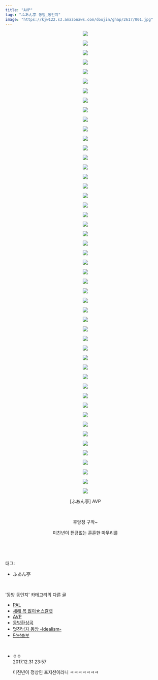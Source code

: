 ```yaml
---
title: "AVP"
tags: "ふあん亭 동방_동인지"
image: "https://kjw122.s3.amazonaws.com/doujin/ghap/2617/001.jpg"
---
```

<div class="article">
<p style="text-align: center; clear: none; float: none;"><img src="{{ site.imgserver5 }}/ghap/2617/001.jpg"/></p>
<p style="text-align: center; clear: none; float: none;"><img src="{{ site.imgserver5 }}/ghap/2617/002.jpg"/></p>
<p style="text-align: center; clear: none; float: none;"><img src="{{ site.imgserver5 }}/ghap/2617/003.jpg"/></p>
<p style="text-align: center; clear: none; float: none;"><img src="{{ site.imgserver5 }}/ghap/2617/004.jpg"/></p>
<p style="text-align: center; clear: none; float: none;"><img src="{{ site.imgserver5 }}/ghap/2617/005.jpg"/></p>
<p style="text-align: center; clear: none; float: none;"><img src="{{ site.imgserver5 }}/ghap/2617/006.jpg"/></p>
<p style="text-align: center; clear: none; float: none;"><img src="{{ site.imgserver5 }}/ghap/2617/007.jpg"/></p>
<p style="text-align: center; clear: none; float: none;"><img src="{{ site.imgserver5 }}/ghap/2617/008.jpg"/></p>
<p style="text-align: center; clear: none; float: none;"><img src="{{ site.imgserver5 }}/ghap/2617/009.jpg"/></p>
<p style="text-align: center; clear: none; float: none;"><img src="{{ site.imgserver5 }}/ghap/2617/010.jpg"/></p>
<p style="text-align: center; clear: none; float: none;"><img src="{{ site.imgserver5 }}/ghap/2617/011.jpg"/></p>
<p style="text-align: center; clear: none; float: none;"><img src="{{ site.imgserver5 }}/ghap/2617/012.jpg"/></p>
<p style="text-align: center; clear: none; float: none;"><img src="{{ site.imgserver5 }}/ghap/2617/013.jpg"/></p>
<p style="text-align: center; clear: none; float: none;"><img src="{{ site.imgserver5 }}/ghap/2617/014.jpg"/></p>
<p style="text-align: center; clear: none; float: none;"><img src="{{ site.imgserver5 }}/ghap/2617/015.jpg"/></p>
<p style="text-align: center; clear: none; float: none;"><img src="{{ site.imgserver5 }}/ghap/2617/016.jpg"/></p>
<p style="text-align: center; clear: none; float: none;"><img src="{{ site.imgserver5 }}/ghap/2617/017.jpg"/></p>
<p style="text-align: center; clear: none; float: none;"><img src="{{ site.imgserver5 }}/ghap/2617/018.jpg"/></p>
<p style="text-align: center; clear: none; float: none;"><img src="{{ site.imgserver5 }}/ghap/2617/019.jpg"/></p>
<p style="text-align: center; clear: none; float: none;"><img src="{{ site.imgserver5 }}/ghap/2617/020.jpg"/></p>
<p style="text-align: center; clear: none; float: none;"><img src="{{ site.imgserver5 }}/ghap/2617/021.jpg"/></p>
<p style="text-align: center; clear: none; float: none;"><img src="{{ site.imgserver5 }}/ghap/2617/022.jpg"/></p>
<p style="text-align: center; clear: none; float: none;"><img src="{{ site.imgserver5 }}/ghap/2617/023.jpg"/></p>
<p style="text-align: center; clear: none; float: none;"><img src="{{ site.imgserver5 }}/ghap/2617/024.jpg"/></p>
<p style="text-align: center; clear: none; float: none;"><img src="{{ site.imgserver5 }}/ghap/2617/025.jpg"/></p>
<p style="text-align: center; clear: none; float: none;"><img src="{{ site.imgserver5 }}/ghap/2617/026.jpg"/></p>
<p style="text-align: center; clear: none; float: none;"><img src="{{ site.imgserver5 }}/ghap/2617/027.jpg"/></p>
<p style="text-align: center; clear: none; float: none;"><img src="{{ site.imgserver5 }}/ghap/2617/028.jpg"/></p>
<p style="text-align: center; clear: none; float: none;"><img src="{{ site.imgserver5 }}/ghap/2617/029.jpg"/></p>
<p style="text-align: center; clear: none; float: none;"><img src="{{ site.imgserver5 }}/ghap/2617/030.jpg"/></p>
<p style="text-align: center; clear: none; float: none;"><img src="{{ site.imgserver5 }}/ghap/2617/031.jpg"/></p>
<p style="text-align: center; clear: none; float: none;"><img src="{{ site.imgserver5 }}/ghap/2617/032.jpg"/></p>
<p style="text-align: center; clear: none; float: none;"><img src="{{ site.imgserver5 }}/ghap/2617/033.jpg"/></p>
<p style="text-align: center; clear: none; float: none;"><img src="{{ site.imgserver5 }}/ghap/2617/034.jpg"/></p>
<p style="text-align: center; clear: none; float: none;"><img src="{{ site.imgserver5 }}/ghap/2617/035.jpg"/></p>
<p style="text-align: center; clear: none; float: none;"><img src="{{ site.imgserver5 }}/ghap/2617/036.jpg"/></p>
<p style="text-align: center; clear: none; float: none;"><img src="{{ site.imgserver5 }}/ghap/2617/037.jpg"/></p>
<p style="text-align: center; clear: none; float: none;"><img src="{{ site.imgserver5 }}/ghap/2617/038.jpg"/></p>
<p style="text-align: center; clear: none; float: none;"><img src="{{ site.imgserver5 }}/ghap/2617/039.jpg"/></p>
<p style="text-align: center; clear: none; float: none;"><img src="{{ site.imgserver5 }}/ghap/2617/040.jpg"/></p>
<p style="text-align: center; clear: none; float: none;"><img src="{{ site.imgserver5 }}/ghap/2617/041.jpg"/></p>
<p style="text-align: center; clear: none; float: none;"><img src="{{ site.imgserver5 }}/ghap/2617/042.jpg"/></p>
<p style="text-align: center; clear: none; float: none;"><img src="{{ site.imgserver5 }}/ghap/2617/043.jpg"/></p>
<p style="text-align: center; clear: none; float: none;"><img src="{{ site.imgserver5 }}/ghap/2617/044.jpg"/></p>
<p style="text-align: center; clear: none; float: none;"><img src="{{ site.imgserver5 }}/ghap/2617/045.jpg"/></p>
<p style="text-align: center; clear: none; float: none;"><img src="{{ site.imgserver5 }}/ghap/2617/046.jpg"/></p>
<p style="text-align: center; clear: none; float: none;"><img src="{{ site.imgserver5 }}/ghap/2617/047.jpg"/></p>
<p style="text-align: center; clear: none; float: none;"><img src="{{ site.imgserver5 }}/ghap/2617/048.jpg"/></p>
<p style="text-align: center; clear: none; float: none;"><img src="{{ site.imgserver5 }}/ghap/2617/049.jpg"/></p>
<p style="text-align: center; clear: none; float: none;">[ふあん亭] AVP</p>
<p style="text-align: center; clear: none; float: none;"><br/></p>
<p style="text-align: center; clear: none; float: none;">후앙정 구작~</p>
<p style="text-align: center; clear: none; float: none;">미친년이 뜬금없는 훈훈한 마무리를</p>
<p><br/></p>
</div><br/>
<div class="tagTrail">
<p>태그: </p>
<ul>
<li>ふあん亭</li>
</ul>
</div><br/>
<div class="another">
<p>'동방 동인지' 카테고리의 다른 글</p>
<ul>
<li><a href="/ghap_2619">PAL</a></li>
<li><a href="/ghap_2618">새해 복 많이☆스칼렛</a></li>
<li><a href="/ghap_2617">AVP</a></li>
<li><a href="/ghap_2615">동방환상곡</a></li>
<li><a href="/ghap_2613">멋진남자 동방 -Idealism-</a></li>
<li><a href="/ghap_2612">단판승부</a></li>
</ul>
</div><br/>
<div class="cb_module cb_fluid">
<div class="cb_wrt cb_profile">
<div class="comment">
<ul>
<li class="cb_thumb_off" id="comment15163924">
<div class="cb_comment_area">
<div class="cb_info_area">
<div class="cb_section">
<span class="cb_nick_name">ㅇㅇ</span>
</div>
<div class="cb_section">
<span class="cb_date">2017.12.31 23:57 </span>
</div>
</div>
<div class="cb_dsc_comment">
<p class="cb_dsc">
											미친년이 정상인 포지션이라니 ㅋㅋㅋㅋㅋㅋㅋ
										</p>
</div>
</div></li>
</ul>
</div>
</div><!-- commentList close -->
</div><br/>
